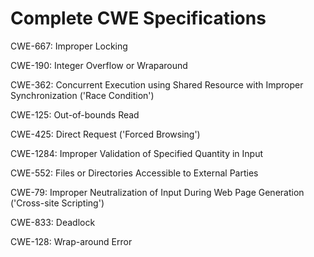 

# Complete CWE Specifications

CWE-667: Improper Locking

CWE-190: Integer Overflow or Wraparound

CWE-362: Concurrent Execution using Shared Resource with Improper Synchronization ('Race Condition')

CWE-125: Out-of-bounds Read

CWE-425: Direct Request ('Forced Browsing')

CWE-1284: Improper Validation of Specified Quantity in Input

CWE-552: Files or Directories Accessible to External Parties

CWE-79: Improper Neutralization of Input During Web Page Generation ('Cross-site Scripting')

CWE-833: Deadlock

CWE-128: Wrap-around Error